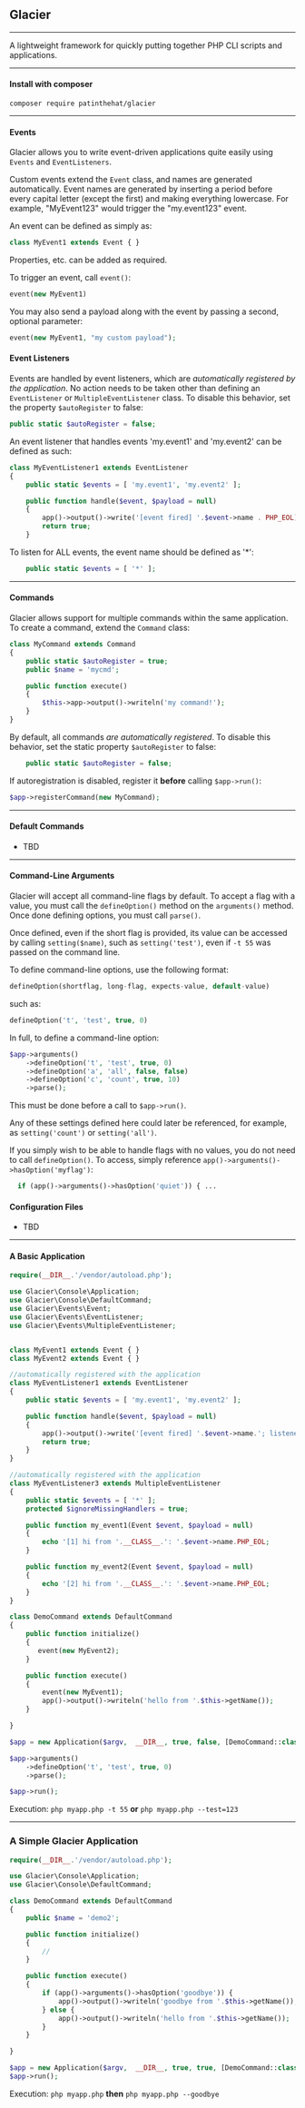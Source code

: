 ## Glacier ##
---

A lightweight framework for quickly putting together PHP CLI scripts and applications.

---

#### Install with composer
	
```composer require patinthehat/glacier```

---


#### Events
Glacier allows you to write event-driven applications quite easily using `Events` and `EventListeners`.

Custom events extend the `Event` class, and names are generated automatically.  Event names are generated by inserting a period before every capital letter (except the first) and making everything lowercase.  For example, "MyEvent123" would trigger the "my.event123" event.

An event can be defined as simply as:
```php
class MyEvent1 extends Event { }
```

Properties, etc. can be added as required.

To trigger an event, call `event()`:
```php
event(new MyEvent1)
```

You may also send a payload along with the event by passing a second, optional parameter:
```php
event(new MyEvent1, "my custom payload");
```

#### Event Listeners

Events are handled by event listeners, which are _automatically registered by the application_.  No action needs to be taken other than defining an `EventListener` or `MultipleEventListener` class.  To disable this behavior, set the property `$autoRegister` to false: 
```php
public static $autoRegister = false;
```

An event listener that handles events 'my.event1' and 'my.event2' can be defined as such:

```php
class MyEventListener1 extends EventListener
{
    public static $events = [ 'my.event1', 'my.event2' ];

    public function handle($event, $payload = null)
    {
        app()->output()->write('[event fired] '.$event->name . PHP_EOL);
        return true;
    }
```

To listen for ALL events, the event name should be defined as '*': 
```php
    public static $events = [ '*' ];
```

---

#### Commands
  Glacier allows support for multiple commands within the same application.  To create a command, extend the `Command` class:
```php
class MyCommand extends Command
{
    public static $autoRegister = true;
    public $name = 'mycmd';

    public function execute()
    {
	    $this->app->output()->writeln('my command!');
    }
}
```

By default, all commands _are automatically registered_.  To disable this behavior, set the static property `$autoRegister` to false:
```php
    public static $autoRegister = false;
```

If autoregistration is disabled, register it **before** calling `$app->run()`:
```php
$app->registerCommand(new MyCommand);
```
 
---

#### Default Commands
 - TBD
 
---

#### Command-Line Arguments

Glacier will accept all command-line flags by default.  To accept a flag with a value, you must call the `defineOption()` method on the `arguments()` method.  Once done defining options, you must call `parse()`.

Once defined, even if the short flag is provided, its value can be accessed by calling `setting($name)`, such as `setting('test')`, even if `-t 55` was passed on the command line.

To define command-line options, use the following format:

```php
defineOption(shortflag, long-flag, expects-value, default-value)
```

such as:
```php
defineOption('t', 'test', true, 0)
```

In full, to define a command-line option:
```php
$app->arguments()
    ->defineOption('t', 'test', true, 0)
    ->defineOption('a', 'all', false, false)
    ->defineOption('c', 'count', true, 10)
    ->parse();
```

This must be done before a call to `$app->run()`.

Any of these settings defined here could later be referenced, for example, as `setting('count')` or `setting('all')`.

If you simply wish to be able to handle flags with no values,  you do not need to call `defineOption()`.  To access, simply reference `app()->arguments()->hasOption('myflag')`:
```php
  if (app()->arguments()->hasOption('quiet')) { ...
```

#### Configuration Files

 - TBD



---

#### A Basic Application

```php
require(__DIR__.'/vendor/autoload.php');

use Glacier\Console\Application;
use Glacier\Console\DefaultCommand;
use Glacier\Events\Event;
use Glacier\Events\EventListener;
use Glacier\Events\MultipleEventListener;


class MyEvent1 extends Event { }
class MyEvent2 extends Event { }

//automatically registered with the application
class MyEventListener1 extends EventListener
{
    public static $events = [ 'my.event1', 'my.event2' ];

    public function handle($event, $payload = null)
    {
        app()->output()->write('[event fired] '.$event->name.'; listener: '.__CLASS__ . '; payload = '. (isset($payload->name) ? $payload->name : '') . PHP_EOL);
        return true;
    }
}

//automatically registered with the application
class MyEventListener3 extends MultipleEventListener
{
    public static $events = [ '*' ];
    protected $ignoreMissingHandlers = true;

    public function my_event1(Event $event, $payload = null)
    {
        echo '[1] hi from '.__CLASS__.': '.$event->name.PHP_EOL;
    }

    public function my_event2(Event $event, $payload = null)
    {
        echo '[2] hi from '.__CLASS__.': '.$event->name.PHP_EOL;
    }
}

class DemoCommand extends DefaultCommand
{
    public function initialize()
    {
       event(new MyEvent2);
    }

    public function execute()
    {
        event(new MyEvent1);
        app()->output()->writeln('hello from '.$this->getName());
    }

}

$app = new Application($argv,  __DIR__, true, false, [DemoCommand::class], false, false);

$app->arguments()
    ->defineOption('t', 'test', true, 0)
    ->parse();

$app->run();
```

Execution:
`php myapp.php -t 55`
**or**
`php myapp.php --test=123`


---


### A Simple Glacier Application
```php
require(__DIR__.'/vendor/autoload.php');

use Glacier\Console\Application;
use Glacier\Console\DefaultCommand;

class DemoCommand extends DefaultCommand
{
    public $name = 'demo2';

    public function initialize()
    {
        //
    }

    public function execute()
    {
        if (app()->arguments()->hasOption('goodbye')) {
            app()->output()->writeln('goodbye from '.$this->getName());
        } else {
            app()->output()->writeln('hello from '.$this->getName());
        }
    }

}

$app = new Application($argv,  __DIR__, true, true, [DemoCommand::class], false, false);
$app->run();
```

Execution:
`php myapp.php`
**then**
`php myapp.php --goodbye`